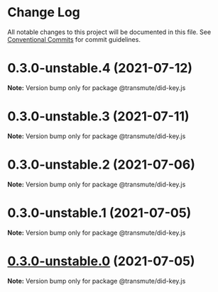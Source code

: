 # Change Log

All notable changes to this project will be documented in this file.
See [Conventional Commits](https://conventionalcommits.org) for commit guidelines.

# 0.3.0-unstable.4 (2021-07-12)

**Note:** Version bump only for package @transmute/did-key.js





# 0.3.0-unstable.3 (2021-07-11)

**Note:** Version bump only for package @transmute/did-key.js





# 0.3.0-unstable.2 (2021-07-06)

**Note:** Version bump only for package @transmute/did-key.js





# 0.3.0-unstable.1 (2021-07-05)

**Note:** Version bump only for package @transmute/did-key.js





# [0.3.0-unstable.0](https://github.com/transmute-industries/did-key.js/compare/v0.2.1-unstable.42...v0.3.0-unstable.0) (2021-07-05)

**Note:** Version bump only for package @transmute/did-key.js
